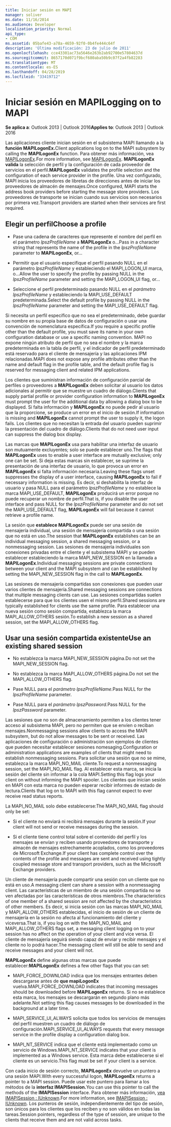 ```yaml
---
title: Iniciar sesión en MAPI
manager: soliver
ms.date: 11/16/2014
ms.audience: Developer
localization_priority: Normal
api_type:
- COM
ms.assetid: 05bafe43-a78a-4659-92f0-0b4fe444c64f
description: 'Última modificación: 23 de julio de 2011'
ms.openlocfilehash: cce43301ac73a5646e263b2ab92700e57804637d
ms.sourcegitcommit: 8657170d071f9bcf680aba50b9c07f2a4fb82283
ms.translationtype: MT
ms.contentlocale: es-ES
ms.lasthandoff: 04/28/2019
ms.locfileid: "33419712"
---
```

# <a name="logging-on-to-mapi"></a><span data-ttu-id="deed2-103">Iniciar sesión en MAPI</span><span class="sxs-lookup"><span data-stu-id="deed2-103">Logging on to MAPI</span></span>
 
<span data-ttu-id="deed2-104">**Se aplica a**: Outlook 2013 | Outlook 2016</span><span class="sxs-lookup"><span data-stu-id="deed2-104">**Applies to**: Outlook 2013 | Outlook 2016</span></span> 
  
<span data-ttu-id="deed2-105">Las aplicaciones cliente inician sesión en el subsistema MAPI llamando a la **función MAPILogonEx.**</span><span class="sxs-lookup"><span data-stu-id="deed2-105">Client applications log on to the MAPI subsystem by calling the **MAPILogonEx** function.</span></span> <span data-ttu-id="deed2-106">Para obtener más información, vea [MAPILogonEx](mapilogonex.md).</span><span class="sxs-lookup"><span data-stu-id="deed2-106">For more information, see [MAPILogonEx](mapilogonex.md).</span></span> <span data-ttu-id="deed2-107">**MAPILogonEx valida** la selección de perfil y la configuración de cada proveedor de servicios en el perfil.</span><span class="sxs-lookup"><span data-stu-id="deed2-107">**MAPILogonEx** validates the profile selection and the configuration of each service provider in the profile.</span></span> <span data-ttu-id="deed2-108">Una vez configurado, MAPI inicia los proveedores de libretas de direcciones antes de iniciar los proveedores de almacén de mensajes.</span><span class="sxs-lookup"><span data-stu-id="deed2-108">Once configured, MAPI starts the address book providers before starting the message store providers.</span></span> <span data-ttu-id="deed2-109">Los proveedores de transporte se inician cuando sus servicios son necesarios por primera vez.</span><span class="sxs-lookup"><span data-stu-id="deed2-109">Transport providers are started when their services are first required.</span></span> 
  
## <a name="choose-a-profile"></a><span data-ttu-id="deed2-110">Elegir un perfil</span><span class="sxs-lookup"><span data-stu-id="deed2-110">Choose a profile</span></span>
  
- <span data-ttu-id="deed2-111">Pase una cadena de caracteres que represente el nombre del perfil en el parámetro  _lpszProfileName_ a **MAPILogonEx** o...</span><span class="sxs-lookup"><span data-stu-id="deed2-111">Pass in a character string that represents the name of the profile in the  _lpszProfileName_ parameter to **MAPILogonEx**, or...</span></span>
    
- <span data-ttu-id="deed2-112">Permitir que el usuario especifique el perfil pasando NULL en el parámetro  _lpszProfileName_ y estableciendo el MAPI_LOGON_UI marca, o...</span><span class="sxs-lookup"><span data-stu-id="deed2-112">Allow the user to specify the profile by passing NULL in the  _lpszProfileName_ parameter and setting the MAPI_LOGON_UI flag, or...</span></span> 

- <span data-ttu-id="deed2-113">Seleccione el perfil predeterminado pasando NULL en el  _parámetro lpszProfileName_ y estableciendo la MAPI_USE_DEFAULT predeterminada.</span><span class="sxs-lookup"><span data-stu-id="deed2-113">Select the default profile by passing NULL in the  _lpszProfileName_ parameter and setting the MAPI_USE_DEFAULT flag.</span></span> 
    
<span data-ttu-id="deed2-114">Si necesita un perfil específico que no sea el predeterminado, debe guardar su nombre en su propia base de datos de configuración o usar una convención de nomenclatura específica.</span><span class="sxs-lookup"><span data-stu-id="deed2-114">If you require a specific profile other than the default profile, you must save its name in your own configuration database or use a specific naming convention.</span></span> <span data-ttu-id="deed2-115">MAPI no expone ningún atributo de perfil que no sea el nombre y la marca predeterminada en la tabla de perfil, y el indicador de perfil predeterminado está reservado para el cliente de mensajería y las aplicaciones IPM relacionadas.</span><span class="sxs-lookup"><span data-stu-id="deed2-115">MAPI does not expose any profile attributes other than the name and default flag in the profile table, and the default profile flag is reserved for messaging client and related IPM applications.</span></span>
  
<span data-ttu-id="deed2-116">Los clientes que suministran información de configuración parcial de perfiles o proveedores a **MAPILogonEx** deben solicitar al usuario los datos adicionales al permitir que se muestre un cuadro de diálogo.</span><span class="sxs-lookup"><span data-stu-id="deed2-116">Clients that supply partial profile or provider configuration information to **MAPILogonEx** must prompt the user for the additional data by allowing a dialog box to be displayed.</span></span> <span data-ttu-id="deed2-117">Si falta información y **MAPILogonEx** no puede pedir al usuario que la proporcione, se produce un error en el inicio de sesión.</span><span class="sxs-lookup"><span data-stu-id="deed2-117">If information is missing and **MAPILogonEx** cannot prompt the user to supply it, the logon fails.</span></span> <span data-ttu-id="deed2-118">Los clientes que no necesitan la entrada del usuario pueden suprimir la presentación del cuadro de diálogo.</span><span class="sxs-lookup"><span data-stu-id="deed2-118">Clients that do not need user input can suppress the dialog box display.</span></span> 
  
<span data-ttu-id="deed2-119">Las marcas que **MAPILogonEx** usa para habilitar una interfaz de usuario son mutuamente excluyentes; solo se puede establecer uno.</span><span class="sxs-lookup"><span data-stu-id="deed2-119">The flags that **MAPILogonEx** uses to enable a user interface are mutually exclusive; only one can be set.</span></span> <span data-ttu-id="deed2-120">Si deja estas marcas sin establecer, se suprime la presentación de una interfaz de usuario, lo que provoca un error en **MAPILogonEx** si falta información necesaria.</span><span class="sxs-lookup"><span data-stu-id="deed2-120">Leaving these flags unset suppresses the display of a user interface, causing **MAPILogonEx** to fail if necessary information is missing.</span></span> <span data-ttu-id="deed2-121">Es decir, si deshabilita la interfaz de usuario y pasa NULL para el parámetro  _lpszProfileName_ y no establece la marca MAPI_USE_DEFAULT, **MAPILogonEx** producirá un error porque no puede recuperar un nombre de perfil.</span><span class="sxs-lookup"><span data-stu-id="deed2-121">That is, if you disable the user interface and pass NULL for the  _lpszProfileName_ parameter and do not set the MAPI_USE_DEFAULT flag, **MAPILogonEx** will fail because it cannot retrieve a profile name.</span></span> 
  
<span data-ttu-id="deed2-122">La sesión que **establece MAPILogonEx** puede ser una sesión de mensajería individual, una sesión de mensajería compartida o una sesión que no está en uso.</span><span class="sxs-lookup"><span data-stu-id="deed2-122">The session that **MAPILogonEx** establishes can be an individual messaging session, a shared messaging session, or a nonmessaging session.</span></span> <span data-ttu-id="deed2-123">Las sesiones de mensajería individuales son conexiones privadas entre el cliente y el subsistema MAPI y se pueden establecer estableciendo la marca MAPI_NEW_SESSION en la llamada a **MAPILogonEx**.</span><span class="sxs-lookup"><span data-stu-id="deed2-123">Individual messaging sessions are private connections between your client and the MAPI subsystem and can be established by setting the MAPI_NEW_SESSION flag in the call to **MAPILogonEx**.</span></span>
  
<span data-ttu-id="deed2-124">Las sesiones de mensajería compartidas son conexiones que pueden usar varios clientes de mensajería.</span><span class="sxs-lookup"><span data-stu-id="deed2-124">Shared messaging sessions are connections that multiple messaging clients can use.</span></span> <span data-ttu-id="deed2-125">Las sesiones compartidas suelen establecerse para que los clientes usen el mismo perfil.</span><span class="sxs-lookup"><span data-stu-id="deed2-125">Shared sessions are typically established for clients use the same profile.</span></span> <span data-ttu-id="deed2-126">Para establecer una nueva sesión como sesión compartida, establezca la marca MAPI_ALLOW_OTHERS sesión.</span><span class="sxs-lookup"><span data-stu-id="deed2-126">To establish a new session as a shared session, set the MAPI_ALLOW_OTHERS flag.</span></span> 
  
## <a name="use-an-existing-shared-session"></a><span data-ttu-id="deed2-127">Usar una sesión compartida existente</span><span class="sxs-lookup"><span data-stu-id="deed2-127">Use an existing shared session</span></span>
  
- <span data-ttu-id="deed2-128">No establezca la marca MAPI_NEW_SESSION página.</span><span class="sxs-lookup"><span data-stu-id="deed2-128">Do not set the MAPI_NEW_SESSION flag.</span></span>
    
- <span data-ttu-id="deed2-129">No establezca la marca MAPI_ALLOW_OTHERS página.</span><span class="sxs-lookup"><span data-stu-id="deed2-129">Do not set the MAPI_ALLOW_OTHERS flag.</span></span>
    
- <span data-ttu-id="deed2-130">Pase NULL para el _parámetro lpszProfileName._</span><span class="sxs-lookup"><span data-stu-id="deed2-130">Pass NULL for the  _lpszProfileName_ parameter.</span></span> 
    
- <span data-ttu-id="deed2-131">Pase NULL para el _parámetro lpszPassword._</span><span class="sxs-lookup"><span data-stu-id="deed2-131">Pass NULL for the  _lpszPassword_ parameter.</span></span> 
    
<span data-ttu-id="deed2-132">Las sesiones que no son de almacenamiento permiten a los clientes tener acceso al subsistema MAPI, pero no permiten que se envíen o reciban mensajes.</span><span class="sxs-lookup"><span data-stu-id="deed2-132">Nonmessaging sessions allow clients to access the MAPI subsystem, but do not allow messages to be sent or received.</span></span> <span data-ttu-id="deed2-133">Las aplicaciones de configuración o administración son ejemplos de clientes que pueden necesitar establecer sesiones nomesaging.</span><span class="sxs-lookup"><span data-stu-id="deed2-133">Configuration or administration applications are examples of clients that might need to establish nonmessaging sessions.</span></span> <span data-ttu-id="deed2-134">Para solicitar una sesión que no se mime, establezca la marca MAPI_NO_MAIL cliente.</span><span class="sxs-lookup"><span data-stu-id="deed2-134">To request a nonmessaging session, set the MAPI_NO_MAIL flag.</span></span> <span data-ttu-id="deed2-135">Al establecer esta marca, se inicia la sesión del cliente sin informar a la cola MAPI.</span><span class="sxs-lookup"><span data-stu-id="deed2-135">Setting this flag logs your client on without informing the MAPI spooler.</span></span> <span data-ttu-id="deed2-136">Los clientes que inician sesión en MAPI con esta marca no pueden esperar recibir informes de estado de lectura.</span><span class="sxs-lookup"><span data-stu-id="deed2-136">Clients that log on to MAPI with this flag cannot expect to ever receive read status reports.</span></span>
  
<span data-ttu-id="deed2-137">La MAPI_NO_MAIL solo debe establecerse:</span><span class="sxs-lookup"><span data-stu-id="deed2-137">The MAPI_NO_MAIL flag should only be set:</span></span>
  
- <span data-ttu-id="deed2-138">Si el cliente no enviará ni recibirá mensajes durante la sesión.</span><span class="sxs-lookup"><span data-stu-id="deed2-138">If your client will not send or receive messages during the session.</span></span>
    
- <span data-ttu-id="deed2-139">Si el cliente tiene control total sobre el contenido del perfil y los mensajes se envían y reciben usando proveedores de transporte y almacén de mensajes estrechamente acoplados, como los proveedores de Microsoft Exchange.</span><span class="sxs-lookup"><span data-stu-id="deed2-139">If your client has complete control over the contents of the profile and messages are sent and received using tightly coupled message store and transport providers, such as the Microsoft Exchange providers.</span></span>
    
<span data-ttu-id="deed2-140">Un cliente de mensajería puede compartir una sesión con un cliente que no está en uso.</span><span class="sxs-lookup"><span data-stu-id="deed2-140">A messaging client can share a session with a nonmessaging client.</span></span> <span data-ttu-id="deed2-141">Las características de un miembro de una sesión compartida no se ven afectadas por las características de otros miembros.</span><span class="sxs-lookup"><span data-stu-id="deed2-141">The characteristics of one member of a shared session are not affected by the characteristics of other members.</span></span> <span data-ttu-id="deed2-142">Es decir, si inicia sesión con las marcas MAPI_NO_MAIL y MAPI_ALLOW_OTHERS establecidas, el inicio de sesión de un cliente de mensajería en la sesión no afecta al funcionamiento del cliente y viceversa.</span><span class="sxs-lookup"><span data-stu-id="deed2-142">That is, if you log on with the MAPI_NO_MAIL and MAPI_ALLOW_OTHERS flags set, a messaging client logging on to your session has no affect on the operation of your client and vice versa.</span></span> <span data-ttu-id="deed2-143">El cliente de mensajería seguirá siendo capaz de enviar y recibir mensajes y el cliente no lo podrá hacer.</span><span class="sxs-lookup"><span data-stu-id="deed2-143">The messaging client will still be able to send and receive messages and your client will not.</span></span>
  
<span data-ttu-id="deed2-144">**MAPILogonEx** define algunas otras marcas que puede establecer:</span><span class="sxs-lookup"><span data-stu-id="deed2-144">**MAPILogonEx** defines a few other flags that you can set:</span></span> 
  
- <span data-ttu-id="deed2-145">MAPI_FORCE_DOWNLOAD indica que los mensajes entrantes deben descargarse antes de **que mapiLogonEx** vuelva.</span><span class="sxs-lookup"><span data-stu-id="deed2-145">MAPI_FORCE_DOWNLOAD indicates that incoming messages should be downloaded before **MAPILogonEx** returns.</span></span> <span data-ttu-id="deed2-146">Si no se establece esta marca, los mensajes se descargarán en segundo plano más adelante.</span><span class="sxs-lookup"><span data-stu-id="deed2-146">Not setting this flag causes messages to be downloaded in the background at a later time.</span></span> 
    
- <span data-ttu-id="deed2-147">MAPI_SERVICE_UI_ALWAYS solicita que todos los servicios de mensajes del perfil muestren un cuadro de diálogo de configuración.</span><span class="sxs-lookup"><span data-stu-id="deed2-147">MAPI_SERVICE_UI_ALWAYS requests that every message service in the profile display a configuration dialog box.</span></span>
    
- <span data-ttu-id="deed2-148">MAPI_NT_SERVICE indica que el cliente está implementado como un servicio de Windows.</span><span class="sxs-lookup"><span data-stu-id="deed2-148">MAPI_NT_SERVICE indicates that your client is implemented as a Windows service.</span></span> <span data-ttu-id="deed2-149">Esta marca debe establecerse si el cliente es un servicio.</span><span class="sxs-lookup"><span data-stu-id="deed2-149">This flag must be set if your client is a service.</span></span>
    
<span data-ttu-id="deed2-150">Con cada inicio de sesión correcto, **MAPILogonEx** devuelve un puntero a una sesión MAPI.</span><span class="sxs-lookup"><span data-stu-id="deed2-150">With every successful logon, **MAPILogonEx** returns a pointer to a MAPI session.</span></span> <span data-ttu-id="deed2-151">Puede usar este puntero para llamar a los métodos de la **interfaz IMAPISession.**</span><span class="sxs-lookup"><span data-stu-id="deed2-151">You can use this pointer to call the methods of the **IMAPISession** interface.</span></span> <span data-ttu-id="deed2-152">Para obtener más información, [vea IMAPISession : IUnknown](imapisessioniunknown.md).</span><span class="sxs-lookup"><span data-stu-id="deed2-152">For more information, see [IMAPISession : IUnknown](imapisessioniunknown.md).</span></span> <span data-ttu-id="deed2-153">Los punteros de sesión, independientemente del tipo de sesión, son únicos para los clientes que los reciben y no son válidos en todas las tareas.</span><span class="sxs-lookup"><span data-stu-id="deed2-153">Session pointers, regardless of the type of session, are unique to the clients that receive them and are not valid across tasks.</span></span>
  

